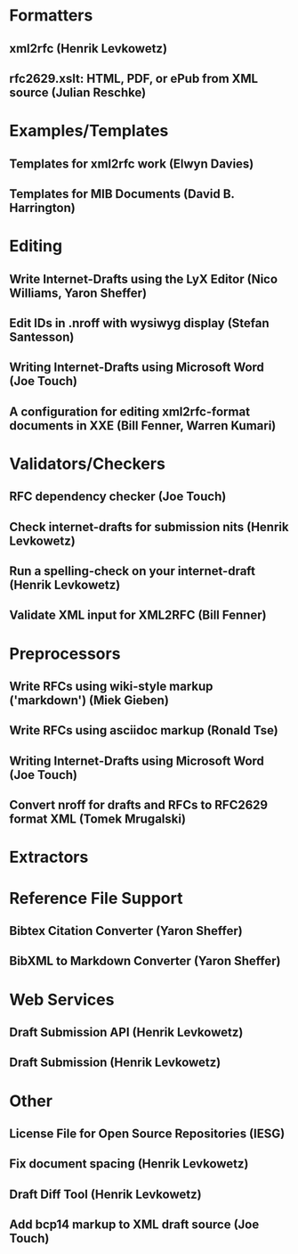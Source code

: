 # Formatters

## xml2rfc (Henrik Levkowetz)

## rfc2629.xslt: HTML, PDF, or ePub from XML source (Julian Reschke)

# Examples/Templates

## Templates for xml2rfc work (Elwyn Davies)

## Templates for MIB Documents (David B. Harrington)

# Editing

## Write Internet-Drafts using the LyX Editor (Nico Williams, Yaron Sheffer)

## Edit IDs in .nroff with wysiwyg display (Stefan Santesson)

## Writing Internet-Drafts using Microsoft Word (Joe Touch)

## A configuration for editing xml2rfc-format documents in XXE (Bill Fenner, Warren Kumari)

# Validators/Checkers

## RFC dependency checker (Joe Touch)

## Check internet-drafts for submission nits (Henrik Levkowetz)

## Run a spelling-check on your internet-draft (Henrik Levkowetz)

## Validate XML input for XML2RFC (Bill Fenner)

# Preprocessors

## Write RFCs using wiki-style markup ('markdown') (Miek Gieben)

## Write RFCs using asciidoc markup (Ronald Tse)

## Writing Internet-Drafts using Microsoft Word (Joe Touch)

## Convert nroff for drafts and RFCs to RFC2629 format XML (Tomek Mrugalski)

# Extractors

# Reference File Support

## Bibtex Citation Converter (Yaron Sheffer)

## BibXML to Markdown Converter (Yaron Sheffer)

# Web Services

## Draft Submission API (Henrik Levkowetz)

## Draft Submission (Henrik Levkowetz)

# Other

## License File for Open Source Repositories (IESG)

## Fix document spacing (Henrik Levkowetz)

## Draft Diff Tool (Henrik Levkowetz)

## Add bcp14 markup to XML draft source (Joe Touch)
